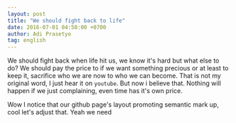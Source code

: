 ```yaml
---
layout: post
title: "We should fight back to life"
date: 2016-07-01 04:50:00 +0700
author: Adi Prasetyo
tag: english
---
```



We should fight back when life hit us, we know it's hard but what else to do?
We should pay the price to if we want something precious or at least to keep it, sacrifice who we are now to who we can become.
That is not my original word, I just hear it on `youtube`. But now i believe that.
Nothing will happen if we just complaining, even time has it's own price.

Wow I notice that our github page's layout promoting semantic mark up,
 cool let's adjust that. Yeah we need
